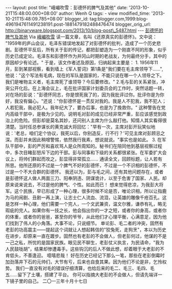 --- layout: post title: "峨嵋吹雪：彭德怀的脾气及其他" date:
'2013-10-21T15:48:00.000+08:00' author: Wenh Q tags: - view
modified\_time: '2013-10-21T15:48:09.785+08:00' blogger\_id:
tag:blogger.com,1999:blog-4961947611491238191.post-1881479182488476474
blogger\_orig\_url:
http://binaryware.blogspot.com/2013/10/blog-post\_5487.html ---
[彭德怀的脾气及其他](http://blog.tianya.cn/blogger/post_show.asp?BlogID=1574137&PostID=53544049)
Via [峨嵋吹雪](http://emeichuixue.blog.tianya.cn/)
读一篇文章，名叫《还原真实的彭德怀》。文中说：
"1959年的庐山会议，毛泽东错误地发起了对彭德怀的批判，造成了一个历史悲剧。彭德怀平反后，所有关于彭的传记，都把彭塑造为一个刚直不阿的形象，似乎历史已成定论。毛泽东和彭德怀作为井冈山时期的老战友，为何最终分手，其中的原因却少有论述。"
于是，该文作者述及原因，归纳起来主要是：
1.
1956年11月，彭到某部视察，看到墙上《军人誓词》第1条是"我们要在毛主席领导下……",他说："这个写法有毛病，现在的军队是国家的，不能只说在哪一个人领导之下。我们是唯物主义者，毛主席死了谁领导？今后要修改。"
2.毛与彭的关系紧张，冲突公开化后。在上海会议上，毛在批评国家计划委员会的工作时，突然话题一转，对在场的彭说："彭德怀同志，你是恨死我了的，因为我批评过你。批评你是为你好，我没有偏心。"还说："你彭德怀是一贯反对我的。我是人不犯我，我不犯人；人若犯我，我必犯人。我年纪大了，要办后事，也是为了挽救你。"
这种警告在党内高级干部中，是极为少见的。说明毛对彭的成见已经非常严重，彭应该感觉到政治上的危险。但彭却是莫名其妙，还问别人主席为什么敲打他。知情人其实看得很清楚。当时任总参谋长的黄克诚大将回忆："早有一次，主席对彭开玩笑似地说：'老总，咱们定个协议，我死以后，你别造反，行不行？'可见主席对彭顾忌之深。而彭并未因此稍增警惕，依然我行我素，想说就说。"事实也是如此。
3.
在军队干部中，彭的严厉和喜欢骂人是众所周知的。秘书们在陪同他到基层视察过程中，多次目睹彭怒斥下边的干部。彭与同事和下级的关系都很紧张。在军委扩大会议上，将帅们群起而攻之，彭显得非常孤立……
通读全文，回顾标题，让人若有所思。他所还原的不过是一个脾气不好的彭德怀，不过是一个不识相的彭德怀，不过是一个不大合群的彭德怀。
我还以为，彭与毛之间，还有其他问题存在，或者是彭德怀这人做人两面三刀、阳奉阴违、阴谋诡计，以至于危害了国家、人民。却原来说来说去，不过是他的脾气、个性。如此而已！
想来觉得悲凉，为我彭大将军。这个民族，早已形成了一种心理，很多时候不论是否，唯论识相，所以让指鹿为马的闹剧、丑剧一再上演，让志士仁人流血、流泪，让英雄的雕像千疮百孔。这是怎样一种心理，他们需要一个完人，一个文武兼资，温文尔雅，谦恭有礼，略无瑕疵的完人。如果你有一技之长，他会指出你的一才之短，或者你的身高，或者你的体重，或者你的爸爸，甚至你的爷爷，从此他们才心理平衡，心满意足，因为他们找到了伟人的小角落。大事不论，只说细节。
单论彭、毛二者的冲突，固然有老彭的功高震主——提起这个词就让人想起韩信的"狡兔死，走狗烹"，本以为历史在进步，却原来一直在踱步。固然也有老彭的不会做人，但老彭何过，他谋的不是一己之私，所忧的是国家民族。眼见民不聊生，老彭仗义执言，为民请命，"我为人民鼓咙胡"，结果却惨遭毒手。这些钩沉的后人不做此想，却着眼于大老彭的不肯低头，不善逢迎。
噫嘻悲哉！
好在历史已经记下那么一笔，那些在老彭倒霉时加劲落井下石的元帅们，大节有亏，后来也自食其果。因为他们不论是非，乞怜权势。
我们一直没有对毛的错误仔细清算，也给后来的毛二、毛三、毛四、毛五……留下了土壤，搭建了平台。
你可以指摘大老彭的不会做人，但请先端详一下镜子里的自己。
二〇一三年十月十七日
